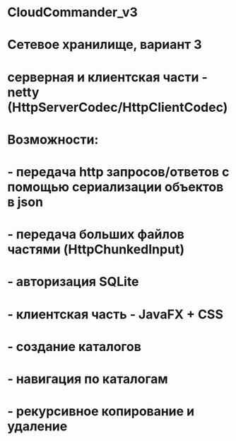 # CloudCommander_v3
# Сетевое хранилище, вариант 3
# серверная и клиентская части - netty (HttpServerCodec/HttpClientCodec)
# Возможности:
# - передача http запросов/ответов с помощью сериализации объектов в json
# - передача больших файлов частями (HttpChunkedInput)
# - авторизация SQLite
# - клиентская часть - JavaFX + CSS
# - создание каталогов
# - навигация по каталогам
# - рекурсивное копирование и удаление
